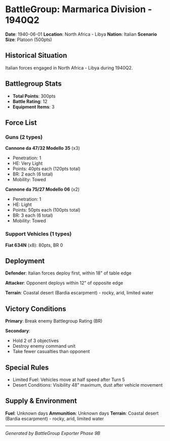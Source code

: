 # BattleGroup: Marmarica Division - 1940Q2

**Date**: 1940-06-01
**Location**: North Africa - Libya
**Nation**: Italian
**Scenario Size**: Platoon (500pts)

## Historical Situation

Italian forces engaged in North Africa - Libya during 1940Q2.

## Battlegroup Stats

- **Total Points**: 300pts
- **Battle Rating**: 12
- **Equipment Items**: 3

## Force List

### Guns (2 types)

**Cannone da 47/32 Modello 35** (x3)
- Penetration: 1
- HE: Very Light
- Points: 40pts each (120pts total)
- BR: 2 each (6 total)
- Mobility: Towed

**Cannone da 75/27 Modello 06** (x2)
- Penetration: 1
- HE: Light
- Points: 50pts each (100pts total)
- BR: 3 each (6 total)
- Mobility: Towed

### Support Vehicles (1 types)

**Fiat 634N** (x8): 80pts, BR 0

## Deployment

**Defender**: Italian forces deploy first, within 18" of table edge

**Attacker**: Opponent deploys within 12" of opposite edge

**Terrain**: Coastal desert (Bardia escarpment) - rocky, arid, limited water

## Victory Conditions

**Primary**: Break enemy Battlegroup Rating (BR)

**Secondary**:
- Hold 2 of 3 objectives
- Destroy enemy command unit
- Take fewer casualties than opponent

## Special Rules

- Limited Fuel: Vehicles move at half speed after Turn 5
- Desert Conditions: Visibility 48" maximum, dust after vehicle movement

## Supply & Environment

**Fuel**: Unknown days
**Ammunition**: Unknown days
**Terrain**: Coastal desert (Bardia escarpment) - rocky, arid, limited water

---

*Generated by BattleGroup Exporter Phase 9B*
